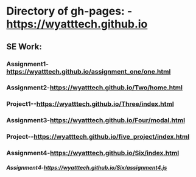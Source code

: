 # Directory of gh-pages: -https://wyatttech.github.io

## SE Work: 

### Assignment1-https://wyatttech.github.io/assignment_one/one.html

###  Assignment2-https://wyatttech.github.io/Two/home.html

### Project1--https://wyatttech.github.io/Three/index.html

### Assignment3-https://wyatttech.github.io/Four/modal.html

### Project--https://wyatttech.github.io/five_project/index.html

### Assignment4-https://wyatttech.github.io/Six/index.html
  ##### Assignment4-https://wyatttech.github.io/Six/assignment4.js
